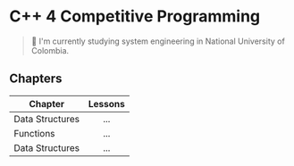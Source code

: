 # C++ 4 Competitive Programming

> 🌱 I'm currently studying system engineering in National University of Colombia.

## Chapters

| Chapter        | Lessons           |
| ------------- |:-------------:|
| Data Structures | ... |
| Functions | ... |
| Data Structures | ... |